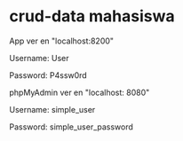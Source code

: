 # crud-data mahasiswa

App ver en "localhost:8200"

Username: User

Password: P4ssw0rd

phpMyAdmin ver en "localhost: 8080"

Username: simple_user

Password: simple_user_password




